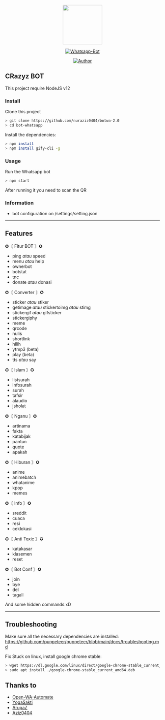 <p align="center">
<img src="https://assets.stickpng.com/images/580b57fcd9996e24bc43c543.png" height="128"/>
</p>
<p align="center">
<a href="https://github.com/nuraziz0404/botwa-2.0"><img title="Whatsapp-Bot" src="https://img.shields.io/badge/Whatsapp Bot-green?colorA=%23ff0000&colorB=%23017e40&style=for-the-badge"></a>
</p>
<p align="center">
<a href="https://github.com/dngda/"><img title="Author" src="https://img.shields.io/badge/Github-dngda-blue?style=for-the-badge&logo=github"></a>
</p>

## CRazyz BOT

This project require NodeJS v12

### Install
Clone this project

```bash
> git clone https://github.com/nuraziz0404/botwa-2.0
> cd bot-whatsapp
```

Install the dependencies:

```bash
> npm install
> npm install gify-cli -g
```

### Usage
Run the Whatsapp bot

```bash
> npm start
```

After running it you need to scan the QR

### Information
- bot configuration on /settings/setting.json
---

## Features

✪〘 Fitur BOT 〙✪
- ping _atau_ speed
- menu _atau_ help
- ownerbot
- botstat
- tnc
- donate _atau_ donasi

✪〘 Converter 〙✪
- sticker _atau_ stiker
- getimage _atau_ stickertoimg _atau_ stimg
- stickergif _atau_ gifsticker
- stickergiphy
- meme
- qrcode
- nulis
- shortlink
- hilih
- ytmp3 (beta)
- play (beta)
- tts _atau_ say

✪〘 Islam 〙✪
- listsurah
- infosurah
- surah
- tafsir
- alaudio
- jsholat

✪〘 Nganu 〙✪
- artinama
- fakta
- katabijak
- pantun
- quote
- apakah

✪〘 Hiburan 〙✪
- anime
- animebatch
- whatanime
- kpop
- memes

✪〘 Info 〙✪
- sreddit
- cuaca
- resi
- ceklokasi

✪〘 Anti Toxic 〙✪
- katakasar
- klasemen
- reset

✪〘 Bot Conf 〙✪
- join
- bye
- del
- tagall

And some hidden commands xD

---

## Troubleshooting
Make sure all the necessary dependencies are installed: https://github.com/puppeteer/puppeteer/blob/main/docs/troubleshooting.md

Fix Stuck on linux, install google chrome stable: 
```bash
> wget https://dl.google.com/linux/direct/google-chrome-stable_current_amd64.deb
> sudo apt install ./google-chrome-stable_current_amd64.deb
```

## Thanks to
- [Open-WA-Automate](https://github.com/open-wa/wa-automate-nodejs)
- [YogaSakti](https://github.com/YogaSakti/imageToSticker)
- [ArugaZ](https://github.com/ArugaZ/whatsapp-bot)
- [Aziz0404](https://github.com/nuraziz0404/botwa)
